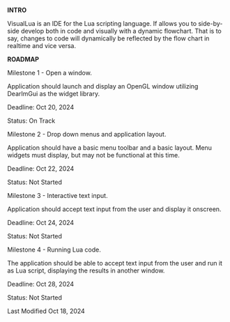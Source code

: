 **INTRO**

VisualLua is an IDE for the Lua scripting language. If allows you to 
side-by-side develop both in code and visually with a dynamic flowchart.
That is to say, changes to code will dynamically be reflected by the flow chart 
in realtime and vice versa.

**ROADMAP**

Milestone 1 - Open a window.

Application should launch and display an OpenGL window utilizing DearImGui as 
the widget library.

Deadline: Oct 20, 2024

Status: On Track


Milestone 2 - Drop down menus and application layout.

Application should have a basic menu toolbar and a basic layout. Menu widgets 
must display, but may not be functional at this time.

Deadline: Oct 22, 2024

Status: Not Started


Milestone 3 - Interactive text input.

Application should accept text input from the user and display it onscreen.

Deadline: Oct 24, 2024

Status: Not Started


Milestone 4 - Running Lua code.

The application should be able to accept text input from the user and run it as
Lua script, displaying the results in another window.

Deadline: Oct 28, 2024

Status: Not Started

Last Modified Oct 18, 2024
